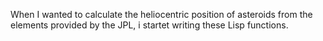 When I wanted to calculate the heliocentric position of asteroids from the elements provided by the JPL, i startet writing these Lisp functions.
